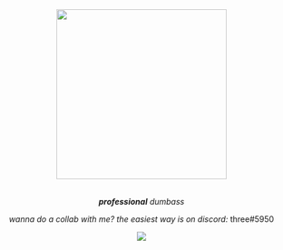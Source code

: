 <div align="center">
  <img src="https://roeworks.net/pengu.gif" style="width: 300px; height: auto;">
</div>

<br>

<p align="center"><em><strong>professional</strong> dumbass</em></p>

<p align="center">
  <i align="center">wanna do a collab with me? the easiest way is on discord:</i> <span>three#5950</span>
</p>

<div align="center">
  <img src="https://roeworks.net/skillicons.svg">
</div>
